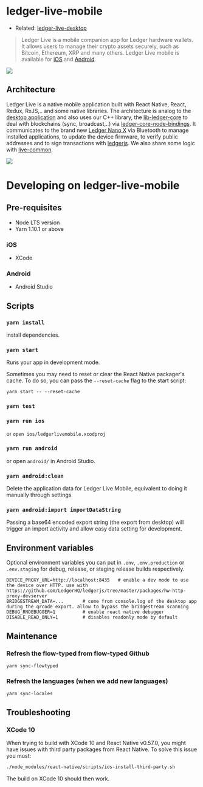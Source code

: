 # ledger-live-mobile

- Related: [ledger-live-desktop](https://github.com/LedgerHQ/ledger-live-desktop)

> Ledger Live is a mobile companion app for Ledger hardware wallets. It allows users to manage their crypto assets securely, such as Bitcoin, Ethereum, XRP and many others. Ledger Live mobile is available for [iOS](https://itunes.apple.com/fr/app/id1361671700) and [Android](https://play.google.com/store/apps/details?id=com.ledger.live).

![](https://user-images.githubusercontent.com/211411/51758554-42edb980-20c6-11e9-89f0-308949a760d6.png)

## Architecture

Ledger Live is a native mobile application built with React Native, React, Redux, RxJS,.. and some native libraries. The architecture is analog to the [desktop application](https://github.com/LedgerHQ/ledger-live-desktop) and also uses our C++ library, the [lib-ledger-core](https://github.com/LedgerHQ/lib-ledger-core) to deal with blockchains (sync, broadcast,..) via [ledger-core-node-bindings](https://github.com/LedgerHQ/lib-ledger-core-react-native-bindings). It communicates to the brand new [Ledger Nano X](https://www.ledger.com/pages/ledger-nano-x) via Bluetooth to manage installed applications, to update the device firmware, to verify public addresses and to sign transactions with [ledgerjs](https://github.com/LedgerHQ/ledgerjs). We also share some logic with [live-common](https://github.com/LedgerHQ/ledger-live-common).

![](https://user-images.githubusercontent.com/211411/51758555-43865000-20c6-11e9-8ac9-06787ebb49eb.png)

# Developing on ledger-live-mobile

## Pre-requisites

- Node LTS version
- Yarn 1.10.1 or above

### iOS

- XCode

### Android

- Android Studio

## Scripts

### `yarn install`

install dependencies.

### `yarn start`

Runs your app in development mode.

Sometimes you may need to reset or clear the React Native packager's cache. To do so, you can pass the `--reset-cache` flag to the start script:

```
yarn start -- --reset-cache
```

### `yarn test`

### `yarn run ios`

or `open ios/ledgerlivemobile.xcodproj`

### `yarn run android`

or open `android/` in Android Studio.

### `yarn android:clean`
Delete the application data for Ledger Live Mobile, equivalent to doing it manually through settings

### `yarn android:import importDataString`
Passing a base64 encoded export string (the export from desktop) will trigger an import activity and allow
easy data setting for development.

## Environment variables

Optional environment variables you can put in `.env`, `.env.production` or `.env.staging` for debug, release, or staging release builds respectively.

```
DEVICE_PROXY_URL=http://localhost:8435   # enable a dev mode to use the device over HTTP. use with https://github.com/LedgerHQ/ledgerjs/tree/master/packages/hw-http-proxy-devserver
BRIDGESTREAM_DATA=...       # come from console.log of the desktop app during the qrcode export. allow to bypass the bridgestream scanning
DEBUG_RNDEBUGGER=1          # enable react native debugger
DISABLE_READ_ONLY=1         # disables readonly mode by default
```

## Maintenance

### Refresh the flow-typed from flow-typed Github

```
yarn sync-flowtyped
```

### Refresh the languages (when we add new languages)

```
yarn sync-locales
```

## Troubleshooting

### XCode 10

When trying to build with XCode 10 and React Native v0.57.0, you might have issues with third party packages from React Native. To solve this issue you must:

```sh
./node_modules/react-native/scripts/ios-install-third-party.sh
```

The build on XCode 10 should then work.
